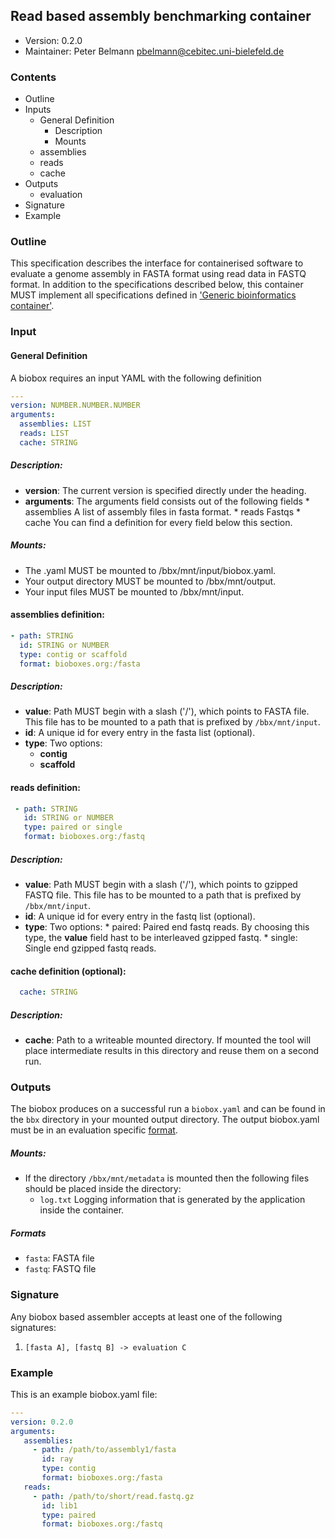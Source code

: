 ## Read based assembly benchmarking container

  * Version:    0.2.0
  * Maintainer: Peter Belmann <pbelmann@cebitec.uni-bielefeld.de>

### Contents
* Outline
* Inputs
   * General Definition
      * Description
      * Mounts
   * assemblies
   * reads
   * cache
* Outputs
   * evaluation
* Signature
* Example

### Outline

This specification describes the interface for containerised software to
evaluate a genome assembly in FASTA format using read data in FASTQ format. 
In addition to the specifications described below, this container MUST
implement all specifications defined in ['Generic bioinformatics container'](https://github.com/bioboxes/rfc/blob/master/rfc.mkd#generic-bioinformatics-container).

### Input

#### General Definition

A biobox requires an input YAML with the following definition 

```YAML
---
version: NUMBER.NUMBER.NUMBER
arguments:
  assemblies: LIST
  reads: LIST
  cache: STRING
```

##### Description:
* **version**: The current version is specified directly under the heading.
* **arguments**: The arguments field consists out of the following fields 
       * assemblies A list of assembly files in fasta format.
       * reads Fastqs
       * cache
       You can find a definition for every field below this section.

##### Mounts:
 * The .yaml MUST be mounted to /bbx/mnt/input/biobox.yaml.
 * Your output directory MUST be mounted to /bbx/mnt/output.
 * Your input files MUST be mounted to /bbx/mnt/input. 

#### assemblies definition: 
```YAML
- path: STRING
  id: STRING or NUMBER
  type: contig or scaffold
  format: bioboxes.org:/fasta
```

##### Description:
* **value**: Path MUST begin with a slash ('/'), which points to FASTA file. This file has to be mounted to a path that is prefixed by `/bbx/mnt/input`.
* **id**: A unique id for every entry in the fasta list (optional).
* **type**: Two options:
  * **contig**
  * **scaffold**

#### reads definition: 
```YAML
 - path: STRING
   id: STRING or NUMBER
   type: paired or single
   format: bioboxes.org:/fastq
```

##### Description:
* **value**: Path MUST begin with a slash ('/'), which points to gzipped FASTQ file. This file has to be mounted to a path that is prefixed by `/bbx/mnt/input`.
* **id**: A unique id for every entry in the fastq list (optional).
* **type**: Two options:
      * paired: Paired end fastq reads. By choosing this type, the **value** field hast to be interleaved gzipped fastq.
      * single: Single end gzipped fastq reads. 

#### cache definition (optional):

```YAML
  cache: STRING
```

##### Description:
* **cache**: Path to a writeable mounted directory. If mounted the tool will place intermediate results in this directory and reuse them on a second run.

### Outputs

The biobox produces on a successful run a `biobox.yaml` and can be found in the `bbx` directory in your mounted output directory. The output biobox.yaml must be in an evaluation specific [format](https://github.com/bioboxes/rfc/blob/master/data-format/evaluation.mkd).

##### Mounts:

 * If the directory `/bbx/mnt/metadata` is mounted then the following files should be placed inside the directory:
   * `log.txt` Logging information that is generated by the application inside the container.   

##### Formats
* `fasta`: FASTA file
* `fastq`: FASTQ file

### Signature

Any biobox based assembler accepts at least one of the following signatures:

1. `[fasta A], [fastq B] -> evaluation C`

### Example
This is an example biobox.yaml file:

```YAML
---
version: 0.2.0
arguments:
   assemblies:
     - path: /path/to/assembly1/fasta
       id: ray
       type: contig
       format: bioboxes.org:/fasta
   reads:
     - path: /path/to/short/read.fastq.gz
       id: lib1
       type: paired
       format: bioboxes.org:/fastq
```
